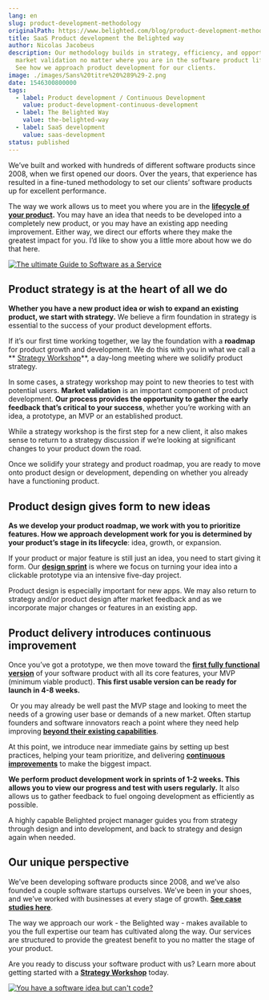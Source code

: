 ```yaml
---
lang: en
slug: product-development-methodology
originalPath: https://www.belighted.com/blog/product-development-methodology
title: SaaS Product development the Belighted way
author: Nicolas Jacobeus
description: Our methodology builds in strategy, efficiency, and opportunity for
  market validation no matter where you are in the software product life cycle.
  See how we approach product development for our clients.
image: ./images/Sans%20titre%20%289%29-2.png
date: 1546300800000
tags:
  - label: Product development / Continuous Development
    value: product-development-continuous-development
  - label: The Belighted Way
    value: the-belighted-way
  - label: SaaS development
    value: saas-development
status: published
---
```

We’ve built and worked with hundreds of different software products since 2008, when we first opened our doors. Over the years, that experience has resulted in a fine-tuned methodology to set our clients’ software products up for excellent performance.

The way we work allows us to meet you where you are in the **[lifecycle of your product](https://www.belighted.com/blog/ultimate-checklist-developing-new-software-product).** You may have an idea that needs to be developed into a completely new product, or you may have an existing app needing improvement. Either way, we direct our efforts where they make the greatest impact for you. I’d like to show you a little more about how we do that here.

[![The ultimate Guide to Software as a Service](https://no-cache.hubspot.com/cta/default/1684659/0b551323-0d58-4d8c-882c-e42a03a01459.png)](https://cta-redirect.hubspot.com/cta/redirect/1684659/0b551323-0d58-4d8c-882c-e42a03a01459)

Product strategy is at the heart of all we do
---------------------------------------------

**Whether you have a new product idea or wish to expand an existing product, we start with strategy.** We believe a firm foundation in strategy is essential to the success of your product development efforts.

If it’s our first time working together, we lay the foundation with a **roadmap** for product growth and development. We do this with you in what we call a ** [Strategy Workshop](//www-belighted-com.sandbox.hs-sites.com/strategy-workshop)**, a day-long meeting where we solidify product strategy.

In some cases, a strategy workshop may point to new theories to test with potential users. **Market validation** is an important component of product development. **Our process provides the opportunity to gather the early feedback that’s critical to your success**, whether you’re working with an idea, a prototype, an MVP or an established product.

While a strategy workshop is the first step for a new client, it also makes sense to return to a strategy discussion if we’re looking at significant changes to your product down the road.

Once we solidify your strategy and product roadmap, you are ready to move onto product design or development, depending on whether you already have a functioning product.

Product design gives form to new ideas
--------------------------------------

**As we develop your product roadmap, we work with you to prioritize features. How we approach development work for you is determined by your product’s stage in its lifecycle**: idea, growth, or expansion.

If your product or major feature is still just an idea, you need to start giving it form. Our **[design sprint](https://www.belighted.com/blog/how-a-design-sprint-can-accelerate-your-product-development-process)** is where we focus on turning your idea into a clickable prototype via an intensive five-day project.

Product design is especially important for new apps. We may also return to strategy and/or product design after market feedback and as we incorporate major changes or features in an existing app. 

Product delivery introduces continuous improvement
--------------------------------------------------

Once you’ve got a prototype, we then move toward the **[first fully functional version](https://www.belighted.com/blog/how-to-avoid-5-common-mvp-development-mistakes)** of your software product with all its core features, your MVP (minimum viable product). **This first usable version can be ready for launch in 4-8 weeks.**

 Or you may already be well past the MVP stage and looking to meet the needs of a growing user base or demands of a new market. Often startup founders and software innovators reach a point where they need help improving **[beyond their existing capabilities](https://www.belighted.com/blog/8-questions-to-ask-before-hiring-app-development-companies)**.

At this point, we introduce near immediate gains by setting up best practices, helping your team prioritize, and delivering **[continuous improvements](https://www.belighted.com/blog/continuous-delivery-startups)** to make the biggest impact.

**We perform product development work in sprints of 1-2 weeks. This allows you to view our progress and test with users regularly.** It also allows us to gather feedback to fuel ongoing development as efficiently as possible.

A highly capable Belighted project manager guides you from strategy through design and into development, and back to strategy and design again when needed.  

Our unique perspective
----------------------

We’ve been developing software products since 2008, and we’ve also founded a couple software startups ourselves. We’ve been in your shoes, and we’ve worked with businesses at every stage of growth. **[See case studies here](https://www.belighted.com/case-studies)**.

The way we approach our work - the Belighted way - makes available to you the full expertise our team has cultivated along the way. Our services are structured to provide the greatest benefit to you no matter the stage of your product.

Are you ready to discuss your software product with us? Learn more about getting started with a **[Strategy Workshop](//www-belighted-com.sandbox.hs-sites.com/strategy-workshop)** today.  
  
[![You have a software idea but can't code?](https://no-cache.hubspot.com/cta/default/1684659/2a757af5-8c70-4e5b-bd84-3e0c399fa61d.png)](https://cta-redirect.hubspot.com/cta/redirect/1684659/2a757af5-8c70-4e5b-bd84-3e0c399fa61d)